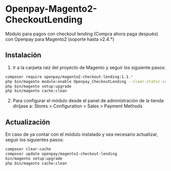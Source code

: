 # Openpay-Magento2-CheckoutLending

Módulo para pagos con checkout lending (Compra ahora paga después) con Openpay para Magento2 (soporte hasta v2.4.*)

## Instalación

1. Ir a la carpeta raíz del proyecto de Magento y seguir los siguiente pasos:

```bash    
composer require openpay/magento2-checkout-lending:1.1.*   
php bin/magento module:enable Openpay_CheckoutLending --clear-static-content
php bin/magento setup:upgrade
php bin/magento cache:clean
```
2. Para configurar el módulo desde el panel de administración de la tienda diríjase a: Stores > Configuration > Sales > Payment Methods

## Actualización
En caso de ya contar con el módulo instalado y sea necesario actualizar, seguir los siguientes pasos:

```bash
composer clear-cache
composer update openpay/magento2-checkout-lending
bin/magento setup:upgrade
php bin/magento cache:clean
```
